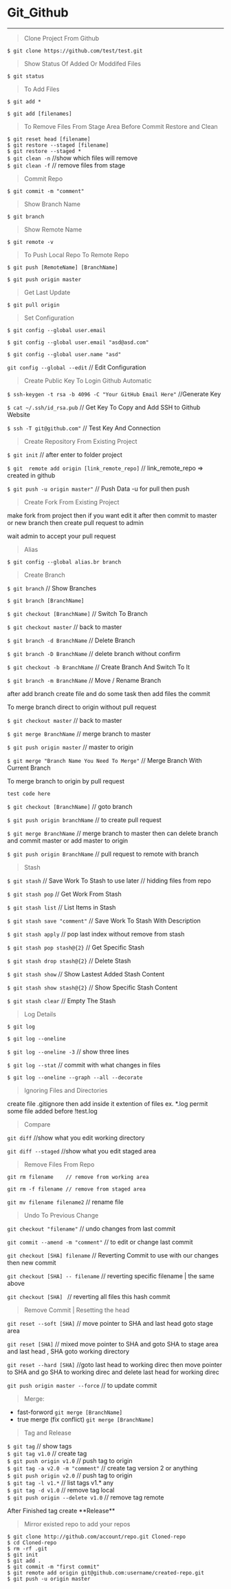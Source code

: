 # Git_Github

----


> Clone Project From Github

`$ git clone https://github.com/test/test.git `

> Show Status Of Added Or Moddifed Files

`$ git status`

> To Add Files

`$ git add *`

`$ git add [filenames]`

> To Remove Files From Stage Area Before Commit 
> Restore and Clean

`$ git reset head [filename]` <br>
`$ git restore --staged [filename]` <br>
`$ git restore --staged *`<br>
`$ git clean -n`  //show which files will remove<br>
`$ git clean -f` // remove files from stage<br>

> Commit Repo

`$ git commit -m "comment"`

> Show Branch Name

`$ git branch` 

> Show Remote Name

`$ git remote -v` 

> To Push Local Repo To Remote Repo

`$ git push [RemoteName] [BranchName]`

`$ git push origin master`

> Get Last Update

`$ git pull origin` 

> Set Configuration

`$ git config --global user.email`

`$ git config --global user.email "asd@asd.com"`

`$ git config --global user.name "asd"`

`git config --global --edit` // Edit Configuration
 
> Create Public Key To Login Github Automatic

`$ ssh-keygen -t rsa -b 4096 -C "Your GitHub Email Here"` //Generate Key

`$ cat ~/.ssh/id_rsa.pub` // Get Key To Copy and Add SSH to Github Website

`$ ssh -T git@github.com"` // Test Key And Connection


> Create Repository From Existing Project

`$ git init` // after enter to folder project

`$ git  remote add origin [link_remote_repo]`  // link_remote_repo => created in github

`$ git push -u origin master"` // Push Data -u for pull then push

> Create Fork From Existing Project

<p> make fork from project then if you want edit it after then commit to master or new branch then create pull request to admin  </p>
<p> wait admin to accept your pull request  </p>

> Alias

`$ git config --global alias.br branch`

> Create Branch

`$ git branch` // Show Branches 

`$ git branch [BranchName]`

`$ git checkout [BranchName]` // Switch To Branch

`$ git checkout master` // back to master

`$ git branch -d BranchName` // Delete Branch

`$ git branch -D BranchName` // delete branch without confirm

`$ git checkout -b BranchName` // Create Branch And Switch To It

`$ git branch -m BranchName`  // Move / Rename Branch

after add branch create file and do some task then add files the commit 

<p> To merge branch direct to origin without pull request</p>

`$ git checkout master` // back to master 

`$ git merge BranchName`  // merge branch to master

`$ git push origin master` // master to origin

`$ git merge "Branch Name You Need To Merge"` // Merge Branch With Current Branch

<p> To merge branch to origin by pull request </p>

`test code here`

`$ git checkout [BranchName]` // goto branch <br>

`$ git push origin branchName` // to create pull request<br>

`$ git merge BranchName` // merge branch to master then can delete branch and commit master or add master to origin

`$ git push origin BranchName` // pull request to remote with branch

> Stash

`$ git stash` // Save Work To Stash to use later // hidding files from repo

`$ git stash pop` // Get Work From Stash

`$ git stash list` // List Items in Stash

`$ git stash save "comment"`  // Save Work To Stash With Description

`$ git stash apply` // pop last index without remove from stash

`$ git stash pop stash@{2}`  // Get Specific Stash

`$ git stash drop stash@{2}`  // Delete Stash

`$ git stash show`  // Show Lastest Added Stash Content

`$ git stash show stash@{2}`   // Show Specific Stash Content

`$ git stash clear` // Empty The Stash

> Log Details

`$ git log`

`$ git log --oneline`

`$ git log --oneline -3` // show three lines

`$ git log --stat`  // commit with what changes in files

`$ git log --oneline --graph --all --decorate`

> Ignoring Files and Directories

<p>create file .gitignore then add inside it extention of files ex.  *.log   permit some file added before !test.log </p>

> Compare

`git diff` //show what you edit working directory

`git diff --staged` //show what you edit staged area

> Remove Files From Repo

`git rm filename	// remove from working area`

`git rm -f filename // remove from staged area`

`git mv filename filename2` // rename file

> Undo To Previous Change

`git checkout "filename"` // undo changes from last commit

`git commit --amend -m "comment"` // to edit or change last commit 

`git checkout [SHA] filename`  // Reverting Commit to use with our changes then new commit

`git checkout [SHA] -- filename` // reverting specific filename | the same above

`git checkout [SHA] ` // reverting all files this hash commit

> Remove Commit | Resetting the head

`git reset --soft [SHA]` // move pointer to SHA and last head goto stage area 

`git reset [SHA]` // mixed move pointer to SHA and goto SHA to stage area and last head , SHA goto working directory

`git reset --hard [SHA]` //goto last head to working direc then move pointer to SHA and go SHA to working direc and delete last head for working direc

`git push origin master --force` // to update commit

> Merge:
* fast-forword    `git merge [BranchName]`
* true merge (fix conflict)   `git merge [BranchName]`

> Tag and Release

`$ git tag` // show tags <br>
`$ git tag v1.0` // create tag <br>
`$ git push origin v1.0` // push tag to origin  <br>
`$ git tag -a v2.0 -m "comment"` // create tag version 2 or anything <br>
`$ git push origin v2.0` // push tag to origin  <br>
`$ git tag -l v1.*` // list tags v1.* any  <br>
`$ git tag -d v1.0` // remove tag local <br>
`$ git push origin --delete v1.0` // remove tag remote

<p>After Finished tag create **Release** </p>


> Mirror existed repo to add your repos

`$ git clone http://github.com/account/repo.git Cloned-repo` <br>
`$ cd Cloned-repo` <br>
`$ rm -rf .git` <br>
`$ git init` <br>
`$ git add .` <br>
`$ git commit -m "first commit"` <br>
`$ git remote add origin git@github.com:username/created-repo.git` <br>
`$ git push -u origin master` <br>

